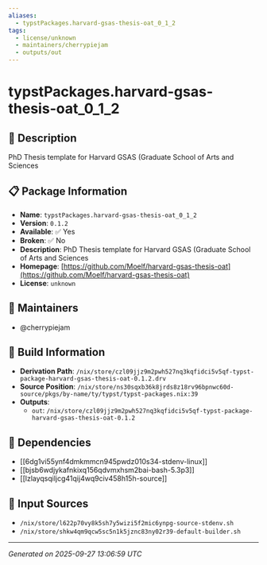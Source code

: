 ```yaml
---
aliases:
  - typstPackages.harvard-gsas-thesis-oat_0_1_2
tags:
  - license/unknown
  - maintainers/cherrypiejam
  - outputs/out
---
```


# typstPackages.harvard-gsas-thesis-oat_0_1_2

## 📝 Description

PhD Thesis template for Harvard GSAS (Graduate School of Arts and Sciences

## 📋 Package Information

- **Name**: `typstPackages.harvard-gsas-thesis-oat_0_1_2`
- **Version**: `0.1.2`
- **Available**: ✅ Yes
- **Broken**: ✅ No
- **Description**: PhD Thesis template for Harvard GSAS (Graduate School of Arts and Sciences
- **Homepage**: [https://github.com/Moelf/harvard-gsas-thesis-oat](https://github.com/Moelf/harvard-gsas-thesis-oat)
- **License**: `unknown`
## 👥 Maintainers

- @cherrypiejam


## 🔧 Build Information

- **Derivation Path**: `/nix/store/czl09jjz9m2pwh527nq3kqfidci5v5qf-typst-package-harvard-gsas-thesis-oat-0.1.2.drv`
- **Source Position**: `/nix/store/ns30sqxb36k8jrds8z18rv96bpnwc60d-source/pkgs/by-name/ty/typst/typst-packages.nix:39`
- **Outputs**:
  - `out`:  `/nix/store/czl09jjz9m2pwh527nq3kqfidci5v5qf-typst-package-harvard-gsas-thesis-oat-0.1.2`

## 🔗 Dependencies

- [[6dg1vi55ynf4dmkmmcn945pwdz010s34-stdenv-linux]]
- [[bjsb6wdjykafnkixq156qdvmxhsm2bai-bash-5.3p3]]
- [[lzlayqsqiljcg41qij4wq9civ458h15h-source]]

## 📁 Input Sources

- `/nix/store/l622p70vy8k5sh7y5wizi5f2mic6ynpg-source-stdenv.sh`
- `/nix/store/shkw4qm9qcw5sc5n1k5jznc83ny02r39-default-builder.sh`

---
*Generated on 2025-09-27 13:06:59 UTC*
